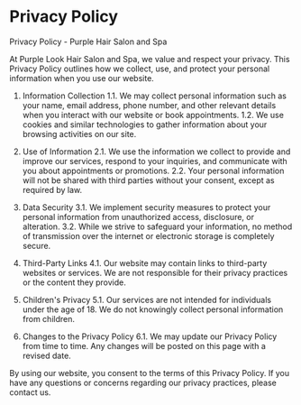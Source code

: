 # Privacy Policy

Privacy Policy - Purple Hair Salon and Spa 

At Purple Look Hair Salon and Spa, we value and respect your privacy. This Privacy Policy outlines how we collect, use, and protect your personal information when you use our website.

1. Information Collection
   1.1. We may collect personal information such as your name, email address, phone number, and other relevant details when you interact with our website or book appointments.
   1.2. We use cookies and similar technologies to gather information about your browsing activities on our site.

2. Use of Information
   2.1. We use the information we collect to provide and improve our services, respond to your inquiries, and communicate with you about appointments or promotions.
   2.2. Your personal information will not be shared with third parties without your consent, except as required by law.

3. Data Security
   3.1. We implement security measures to protect your personal information from unauthorized access, disclosure, or alteration.
   3.2. While we strive to safeguard your information, no method of transmission over the internet or electronic storage is completely secure.

4. Third-Party Links
   4.1. Our website may contain links to third-party websites or services. We are not responsible for their privacy practices or the content they provide.

5. Children's Privacy
   5.1. Our services are not intended for individuals under the age of 18. We do not knowingly collect personal information from children.

6. Changes to the Privacy Policy
   6.1. We may update our Privacy Policy from time to time. Any changes will be posted on this page with a revised date.

By using our website, you consent to the terms of this Privacy Policy. If you have any questions or concerns regarding our privacy practices, please contact us.
